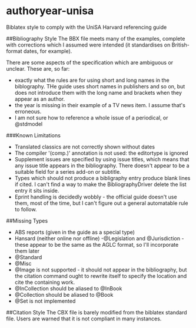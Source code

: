 # authoryear-unisa
Biblatex style to comply with the UniSA Harvard referencing guide

##Bibliography Style
The BBX file meets many of the examples, complete with corrections which I assumed were intended (it standardises on British-format dates, for example).

There are some aspects of the specification which are ambiguous or unclear. These are, so far:
- exactly what the rules are for using short and long names in the biblography. THe guide uses short names in publishers and so on, but does not introduce them with the long name and brackets when they appear as an author.
- the year is missing in their example of a TV news item. I assume that's erroneous.
- I am not sure how to reference a whole issue of a periodical, or @stdmodel

###Known Limitations
- Translated classics are not correctly shown without dates
- The compiler '(comp.)' annotation is not used: the editortype is ignored
- Supplement issues are specified by using issue titles, which means that any issue title appears in the bibliography. There doesn't appear to be a suitable field for a series add-on or subtitle.
- Types which should not produce a bibligraphy entry produce blank lines if cited. I can't find a way to make the BibliographyDriver delete the list entry it sits inside.
- Eprint handling is decidedly wobbly - the official guide doesn't use them, most of the time, but I can't figure out a general automatable rule to follow.

##Missing Types
- ABS reports (given in the guide as a special type)
- Hansard (neither online nor offline)
-@Legislation and @Jurisdiction - these appear to be the same as the AGLC format, so I'll incorporate them later
- @Standard
- @Misc
- @Image is not supported - it should not appear in the bibliography, but the citation command ought to rewrite itself to specify the location and cite the containing work.
- @InCollection should be aliased to @InBook
- @Collection should be aliased to @Book
- @Set is not implemented


##Citation Style
The CBX file is barely modified from the biblatex standard file. Users are warned that it is not compliant in many instances.